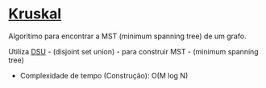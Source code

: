 # [Kruskal](kruskal.cpp)

<!-- DESCRIPTION -->
Algoritimo para encontrar a MST (minimum spanning tree) de um grafo.
<!-- DESCRIPTION -->

Utiliza [DSU](../../Estruturas%20de%20Dados/DSU/dsu.cpp) - (disjoint set union) - para construir MST - (minimum spanning tree)

- Complexidade de tempo (Construção): O(M log N)
